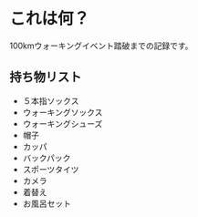 # これは何？
100kmウォーキングイベント踏破までの記録です。  

## 持ち物リスト
- ５本指ソックス
- ウォーキングソックス
- ウォーキングシューズ
- 帽子
- カッパ
- バックパック
- スポーツタイツ
- カメラ
- 着替え
- お風呂セット
